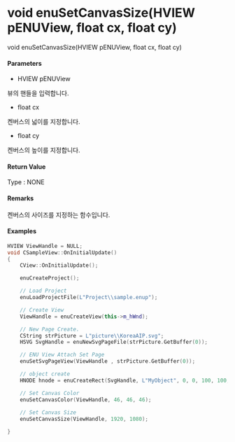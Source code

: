 # void enuSetCanvasSize\(HVIEW pENUView, float cx, float cy\)

void enuSetCanvasSize\(HVIEW pENUView, float cx, float cy\)

#### Parameters

* HVIEW pENUView

뷰의 핸들을 입력합니다.

* float cx

켄버스의 넓이를 지정합니다.

* float cy

켄버스의 높이를 지정합니다.

#### Return Value

Type : NONE

#### Remarks

켄버스의 사이즈를 지정하는 함수입니다.

#### Examples

```cpp
HVIEW ViewHandle = NULL; 
void CSampleView::OnInitialUpdate() 
{ 
    CView::OnInitialUpdate(); 

    enuCreateProject(); 

    // Load Project
    enuLoadProjectFile(L"Project\\sample.enup"); 

    // Create View
    ViewHandle = enuCreateView(this->m_hWnd); 

    // New Page Create. 
    CString strPicture = L"picture\\KoreaAIP.svg"; 
    HSVG SvgHandle = enuNewSvgPageFile(strPicture.GetBuffer(0)); 

    // ENU View Attach Set Page 
    enuSetSvgPageView(ViewHandle , strPicture.GetBuffer(0)); 

    // object create
    HNODE hnode = enuCreateRect(SvgHandle, L"MyObject", 0, 0, 100, 100, 0, 0);

    // Set Canvas Color
    enuSetCanvasColor(ViewHandle, 46, 46, 46);
    
    // Set Canvas Size
    enuSetCanvasSize(ViewHandle, 1920, 1080);

}
```



